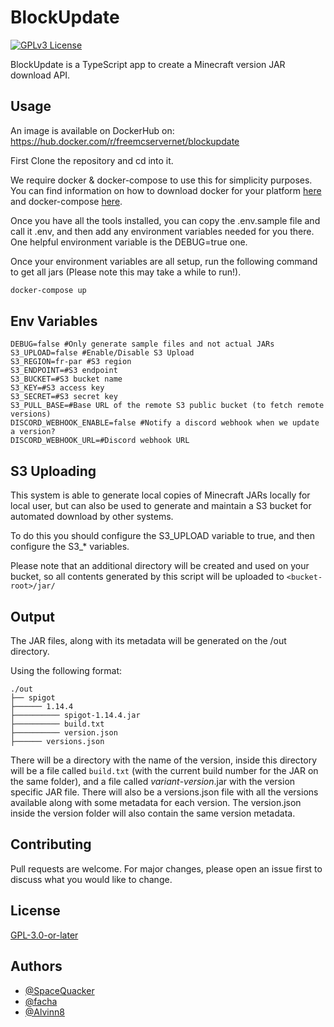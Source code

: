 # BlockUpdate

[![GPLv3 License](https://img.shields.io/badge/License-GPL%20v3-yellow.svg)](https://opensource.org/licenses/)

BlockUpdate is a TypeScript app to create a Minecraft version JAR download API.

## Usage

An image is available on DockerHub on: https://hub.docker.com/r/freemcservernet/blockupdate

First Clone the repository and cd into it.

We require docker & docker-compose to use this for simplicity purposes. You can find information on how to download
docker for your platform [here](https://docs.docker.com/get-docker/) and
docker-compose [here](https://docs.docker.com/compose/install/).

Once you have all the tools installed, you can copy the .env.sample file and call it .env, and then add any environment
variables needed for you there. One helpful environment variable is the DEBUG=true one.

Once your environment variables are all setup, run the following command to get all jars (Please note this may take a
while to run!).

```bash
docker-compose up
```

## Env Variables

```properties
DEBUG=false #Only generate sample files and not actual JARs
S3_UPLOAD=false #Enable/Disable S3 Upload
S3_REGION=fr-par #S3 region
S3_ENDPOINT=#S3 endpoint
S3_BUCKET=#S3 bucket name
S3_KEY=#S3 access key
S3_SECRET=#S3 secret key
S3_PULL_BASE=#Base URL of the remote S3 public bucket (to fetch remote versions)
DISCORD_WEBHOOK_ENABLE=false #Notify a discord webhook when we update a version?
DISCORD_WEBHOOK_URL=#Discord webhook URL
```

## S3 Uploading

This system is able to generate local copies of Minecraft JARs locally for local user, but can also be used to generate
and maintain a S3 bucket for automated download by other systems.

To do this you should configure the S3_UPLOAD variable to true, and then configure the S3_* variables.

Please note that an additional directory will be created and used on your bucket, so all contents generated by this
script will be uploaded to `<bucket-root>/jar/`

## Output

The JAR files, along with its metadata will be generated on the /out directory.

Using the following format:

```
./out
├── spigot
├────── 1.14.4
├────────── spigot-1.14.4.jar
├────────── build.txt
├────────── version.json
├────── versions.json
```

There will be a directory with the name of the version, inside this directory will be a file called `build.txt` (with the
current build number for the JAR on the same folder), and a file called _variant_-_version_.jar with the version specific JAR
file. There will also be a versions.json file with all the versions available along with some metadata for each version. The version.json inside the version folder will also contain the same version metadata.

## Contributing

Pull requests are welcome. For major changes, please open an issue first to discuss what you would like to change.

## License

[GPL-3.0-or-later](https://choosealicense.com/licenses/gpl-3.0/)

## Authors

- [@SpaceQuacker](https://github.com/Bombardier-C-Kram)
- [@facha](https://github.com/nfacha)
- [@Alvinn8](https://github.com/Alvinn8)
